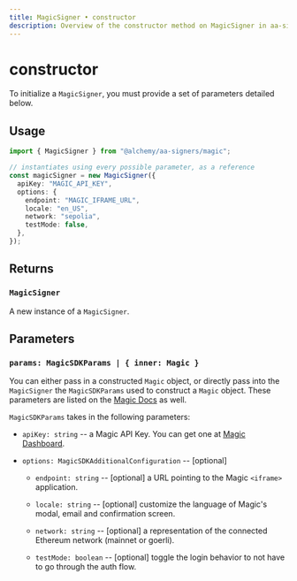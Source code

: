 ```yaml
---
title: MagicSigner • constructor
description: Overview of the constructor method on MagicSigner in aa-signers
---
```



# constructor

To initialize a `MagicSigner`, you must provide a set of parameters detailed below.

## Usage

```ts [example.ts]
import { MagicSigner } from "@alchemy/aa-signers/magic";

// instantiates using every possible parameter, as a reference
const magicSigner = new MagicSigner({
  apiKey: "MAGIC_API_KEY",
  options: {
    endpoint: "MAGIC_IFRAME_URL",
    locale: "en_US",
    network: "sepolia",
    testMode: false,
  },
});
```

## Returns

### `MagicSigner`

A new instance of a `MagicSigner`.

## Parameters

### `params: MagicSDKParams | { inner: Magic }`

You can either pass in a constructed `Magic` object, or directly pass into the `MagicSigner` the `MagicSDKParams` used to construct a `Magic` object. These parameters are listed on the [Magic Docs](https://magic.link/docs/api/client-side-sdks/web#constructor-NaN) as well.

`MagicSDKParams` takes in the following parameters:

- `apiKey: string` -- a Magic API Key. You can get one at [Magic Dashboard](https://dashboard.magic.link/).

- `options: MagicSDKAdditionalConfiguration` -- [optional]

  - `endpoint: string` -- [optional] a URL pointing to the Magic `<iframe>` application.

  - `locale: string` -- [optional] customize the language of Magic's modal, email and confirmation screen.

  - `network: string` -- [optional] a representation of the connected Ethereum network (mainnet or goerli).

  - `testMode: boolean` -- [optional] toggle the login behavior to not have to go through the auth flow.
